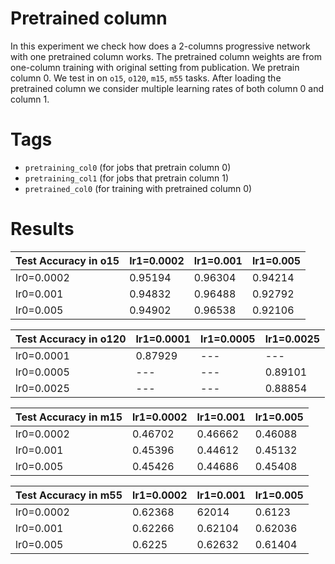 # Pretrained column

In this experiment we check how does a 2-columns progressive network with one pretrained column works. The pretrained column weights are from one-column training with original setting from publication. We pretrain column 0. We test in on `o15`, `o120`, `m15`, `m55` tasks. After loading the pretrained column we consider multiple learning rates of both column 0 and column 1.

# Tags

- `pretraining_col0` (for jobs that pretrain column 0)
- `pretraining_col1` (for jobs that pretrain column 1)
- `pretrained_col0` (for training with pretrained column 0)

# Results

Test Accuracy in o15 | lr1=0.0002 | lr1=0.001 | lr1=0.005
--- | --- | --- | ---
lr0=0.0002 | 0.95194 | 0.96304 | 0.94214
lr0=0.001 | 0.94832 | 0.96488 | 0.92792
lr0=0.005 | 0.94902 | 0.96538 | 0.92106

Test Accuracy in o120 | lr1=0.0001 | lr1=0.0005 | lr1=0.0025
--- | --- | --- | ---
lr0=0.0001 | 0.87929 | --- | ---
lr0=0.0005 | --- | --- | 0.89101
lr0=0.0025 | --- | --- | 0.88854

Test Accuracy in m15 | lr1=0.0002 | lr1=0.001 | lr1=0.005
--- | --- | --- | ---
lr0=0.0002 | 0.46702 | 0.46662 | 0.46088
lr0=0.001 | 0.45396 | 0.44612 | 0.45132
lr0=0.005 | 0.45426 | 0.44686 | 0.45408

Test Accuracy in m55 | lr1=0.0002 | lr1=0.001 | lr1=0.005
--- | --- | --- | ---
lr0=0.0002 | 0.62368 | 62014 | 0.6123
lr0=0.001 | 0.62266 | 0.62104 | 0.62036
lr0=0.005 | 0.6225 | 0.62632 | 0.61404
